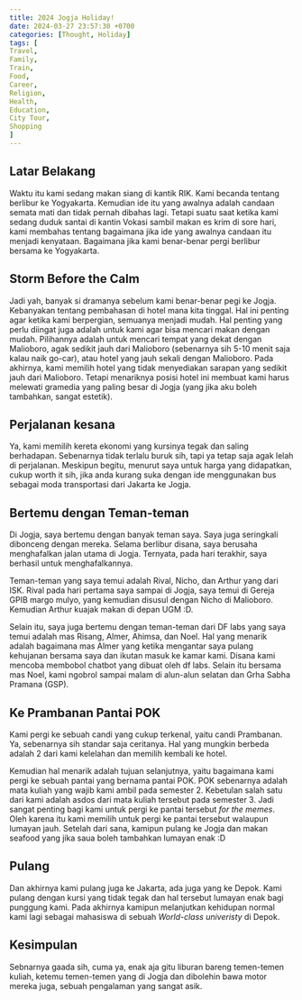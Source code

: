 ```yaml
---
title: 2024 Jogja Holiday!
date: 2024-03-27 23:57:30 +0700
categories: [Thought, Holiday]
tags: [
Travel,
Family,
Train,
Food,
Career,
Religion,
Health,
Education,
City Tour,
Shopping
]
---
```


## Latar Belakang

Waktu itu kami sedang makan siang di kantik RIK. Kami becanda tentang berlibur ke Yogyakarta. Kemudian ide itu yang awalnya adalah candaan semata mati dan tidak pernah dibahas lagi. Tetapi suatu saat ketika kami sedang duduk santai di kantin Vokasi sambil makan es krim di sore hari, kami membahas tentang bagaimana jika ide yang awalnya candaan itu menjadi kenyataan. Bagaimana jika kami benar-benar pergi berlibur bersama ke Yogyakarta.

## Storm Before the Calm

Jadi yah, banyak si dramanya sebelum kami benar-benar pegi ke Jogja. Kebanyakan tentang pembahasan di hotel mana kita tinggal. Hal ini penting agar ketika kami berpergian, semuanya menjadi mudah. Hal penting yang perlu diingat juga adalah untuk kami agar bisa mencari makan dengan mudah. Pilihannya adalah untuk mencari tempat yang dekat dengan Malioboro, agak sedikit jauh dari Malioboro (sebenarnya sih 5-10 menit saja kalau naik go-car), atau hotel yang jauh sekali dengan Malioboro. Pada akhirnya, kami memilih hotel yang tidak menyediakan sarapan yang sedikit jauh dari Malioboro. Tetapi menariknya posisi hotel ini membuat kami harus melewati gramedia yang paling besar di Jogja (yang jika aku boleh tambahkan, sangat estetik).

## Perjalanan kesana

Ya, kami memilih kereta ekonomi yang kursinya tegak dan saling berhadapan. Sebenarnya tidak terlalu buruk sih, tapi ya tetap saja agak lelah di perjalanan. Meskipun begitu, menurut saya untuk harga yang didapatkan, cukup worth it sih, jika anda kurang suka dengan ide menggunakan bus sebagai moda transportasi dari Jakarta ke Jogja.

## Bertemu dengan Teman-teman

Di Jogja, saya bertemu dengan banyak teman saya. Saya juga seringkali dibonceng dengan mereka. Selama berlibur disana, saya berusaha menghafalkan jalan utama di Jogja. Ternyata, pada hari terakhir, saya berhasil untuk menghafalkannya.

Teman-teman yang saya temui adalah Rival, Nicho, dan Arthur yang dari ISK. Rival pada hari pertama saya sampai di Jogja, saya temui di Gereja GPIB margo mulyo, yang kemudian disusul dengan Nicho di Malioboro. Kemudian Arthur kuajak makan di depan UGM :D.

Selain itu, saya juga bertemu dengan teman-teman dari DF labs yang saya temui adalah mas Risang, Almer, Ahimsa, dan Noel. Hal yang menarik adalah bagaimana mas Almer yang ketika mengantar saya pulang kehujanan bersama saya dan ikutan masuk ke kamar kami. Disana kami mencoba membobol chatbot yang dibuat oleh df labs. Selain itu bersama mas Noel, kami ngobrol sampai malam di alun-alun selatan dan Grha Sabha Pramana (GSP).

## Ke Prambanan Pantai POK

Kami pergi ke sebuah candi yang cukup terkenal, yaitu candi Prambanan. Ya, sebenarnya sih standar saja ceritanya. Hal yang mungkin berbeda adalah 2 dari kami kelelahan dan memilih kembali ke hotel.

Kemudian hal menarik adalah tujuan selanjutnya, yaitu bagaimana kami pergi ke sebuah pantai yang bernama pantai POK. POK sebenarnya adalah mata kuliah yang wajib kami ambil pada semester 2. Kebetulan salah satu dari kami adalah asdos dari mata kuliah tersebut pada semester 3. Jadi sangat penting bagi kami untuk pergi ke pantai tersebut _for the memes_. Oleh karena itu kami memilih untuk pergi ke pantai tersebut walaupun lumayan jauh. Setelah dari sana, kamipun pulang ke Jogja dan makan seafood yang jika saua boleh tambahkan lumayan enak :D

## Pulang

Dan akhirnya kami pulang juga ke Jakarta, ada juga yang ke Depok. Kami pulang dengan kursi yang tidak tegak dan hal tersebut lumayan enak bagi punggung kami. Pada akhirnya kamipun melanjutkan kehidupan normal kami lagi sebagai mahasiswa di sebuah _World-class univeristy_ di Depok.

## Kesimpulan

Sebnarnya gaada sih, cuma ya, enak aja gitu liburan bareng temen-temen kuliah, ketemu temen-temen yang di Jogja dan dibolehin bawa motor mereka juga, sebuah pengalaman yang sangat asik.
